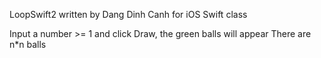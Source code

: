 LoopSwift2 written by Dang Dinh Canh
for iOS Swift class 

Input a number >= 1 and click Draw, the green balls will appear
There are n*n balls
